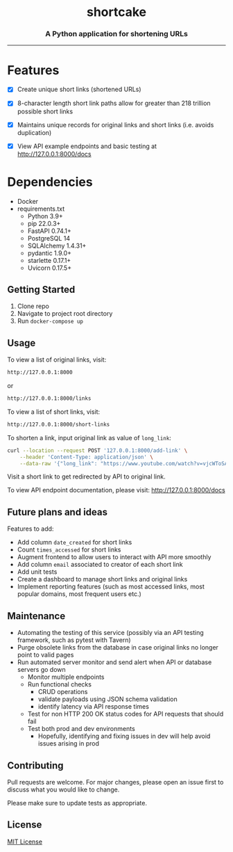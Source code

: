 # <center>shortcake</center>
### <center>A Python application for shortening URLs</center>
---

# Features
- [x] Create unique short links (shortened URLs)
- [x] 8-character length short link paths allow for greater than 218 trillion possible short links
- [x] Maintains unique records for original links and short links (i.e. avoids duplication)
- [x] View API example endpoints and basic testing at http://127.0.0.1:8000/docs


# Dependencies
- Docker
- requirements.txt
  - Python 3.9+
  - pip 22.0.3+
  - FastAPI 0.74.1+
  - PostgreSQL 14
  - SQLAlchemy 1.4.31+
  - pydantic 1.9.0+
  - starlette 0.17.1+
  - Uvicorn 0.17.5+


## Getting Started

1. Clone repo
2. Navigate to project root directory
3. Run `docker-compose up`


## Usage

To view a list of original links, visit:
```bash
http://127.0.0.1:8000
```

or

```bash
http://127.0.0.1:8000/links
```

To view a list of short links, visit:
```bash
http://127.0.0.1:8000/short-links
```

To shorten a link, input original link as value of `long_link`:
```bash
curl --location --request POST '127.0.0.1:8000/add-link' \
    --header 'Content-Type: application/json' \
    --data-raw '{"long_link": "https://www.youtube.com/watch?v=vjcWToSAlZ8"}'
```

Visit a short link to get redirected by API to original link.

To view API endpoint documentation, please visit:  http://127.0.0.1:8000/docs


## Future plans and ideas
Features to add:
- Add column `date_created` for short links
- Count `times_accessed` for short links
- Augment frontend to allow users to interact with API more smoothly
- Add column `email` associated to creator of each short link
- Add unit tests
- Create a dashboard to manage short links and original links
- Implement reporting features (such as most accessed links, most popular domains, most frequent users etc.)

## Maintenance
- Automating the testing of this service (possibly via an API testing framework, such as pytest with Tavern)
- Purge obsolete links from the database in case original links no longer point to valid pages
- Run automated server monitor and send alert when API or database servers go down
  - Monitor multiple endpoints
  - Run functional checks
    - CRUD operations
    - validate payloads using JSON schema validation
    - identify latency via API response times
  - Test for non HTTP 200 OK status codes for API requests that should fail
  - Test both prod and dev environments
    - Hopefully, identifying and fixing issues in dev will help avoid issues arising in prod

## Contributing
Pull requests are welcome. For major changes, please open an issue first to discuss what you would like to change.

Please make sure to update tests as appropriate.

## License

[MIT License](https://choosealicense.com/licenses/mit/)
